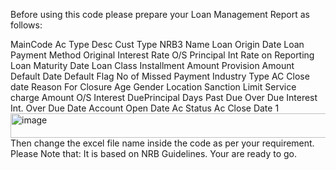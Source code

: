 Before using this code please prepare your Loan Management Report as follows:

MainCode	Ac Type Desc	Cust Type	NRB3	Name	Loan Origin Date	Loan Payment Method	Original Interest Rate	O/S Principal	Int Rate on Reporting	Loan Maturity Date	Loan Class	Installment Amount	Provision Amount	Default Date	Default Flag	No of Missed Payment	Industry Type	AC Close date	Reason For Closure	Age	Gender	Location	Sanction Limit	Service charge Amount	O/S Interest	DuePrincipal	Days Past Due	Over Due Interest	Int. Over Due Date	Account Open Date	Ac Status	Ac Close Date 1
<img width="6002" height="39" alt="image" src="https://github.com/user-attachments/assets/3cb64db6-374f-4597-8f8b-61f693249214" />
Then change the excel file name inside the code as per your requirement.
Please Note that: It is based on NRB Guidelines.
Your are ready to go.

